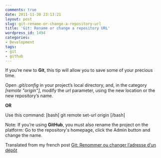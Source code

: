 ```yaml
---
comments: true
date: 2011-11-30 23:13:21
layout: post
slug: git-rename-or-change-a-repository-url
title: 'Git: Rename or change a repository URL'
wordpress_id: 1494
categories:
- Development
tags:
- git
- github
---
```


If you’re new to **Git**, this tip will allow you to save some of your precious time. 

Open _.git/config_ in your project’s local directory, and, in the category _[remote "origin"]_, modify the _url_ parameter, using the new location or the new repository’s name.

**OR**

Use this command: 
[bash]
git remote set-url origin <new url>
[/bash]



Note: If you’re using **GitHub**, you must also rename the project on the platform: Go to the repository's homepage, click the Admin button and change the name.





Translated from my french post [Git: Renommer ou changer l’adresse d’un dépôt](http://www.dinduks.com/git-renommer-ou-changer-l-adresse-dun-depot)
